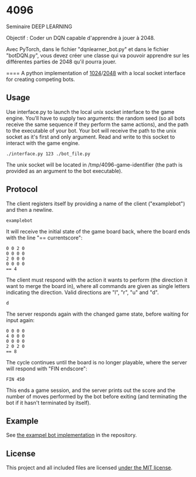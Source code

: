4096
====

Seminaire DEEP LEARNING

Objectif : Coder un DQN capable d'apprendre à jouer à 2048.

Avec PyTorch, dans le fichier "dqnlearner_bot.py" et dans le fichier "botDQN.py", vous devez créer une classe qui va pouvoir apprendre sur les différentes parties de 2048 qu'il pourra jouer.


====
A python implementation of [1024](https://play.google.com/store/apps/details?id=com.veewo.a1024)/[2048](http://saming.fr/p/2048/) with a local socket interface for creating competing bots.

Usage
-----

Use interface.py to launch the local unix socket interface to the game engine. You'll have to supply 
two arguments: the random seed (so all bots receive the same sequence if they perform the same actions),
and the path to the executable of your bot. Your bot will receive the path to the unix socket as it's
first and only argument. Read and write to this socket to interact with the game engine.

    ./interface.py 123 ./bot_file.py

The unix socket will be located in /tmp/4096-game-identifier (the path is provided as an argument to
the bot executable).

Protocol
--------

The client registers itself by providing a name of the client ("examplebot") and then a newline.

    examplebot

It will receive the initial state of the game board back, where the board ends with the line "== currentscore":

    0 0 2 0
    0 0 0 0
    2 0 0 0
    0 0 0 0
    == 4

The client must respond with the action it wants to perform (the direction it want to merge the board in),
where all commands are given as single letters indicating the direction. Valid directions are "l", "r", "u"
and "d".

    d

The server responds again with the changed game state, before waiting for input again:

    0 0 0 0
    4 0 0 0
    0 0 0 0
    2 0 2 0
    == 8

The cycle continues until the board is no longer playable, where the server will respond with "FIN endscore":

    FIN 450

This ends a game session, and the server prints out the score and the number of moves performed by the bot
before exiting (and terminating the bot if it hasn't terminated by itself).

Example
-------

See [the exampel bot implementation](4096/bot.py) in the repository.

License
-------

This project and all included files are licensed [under the MIT license](LICENSE).
